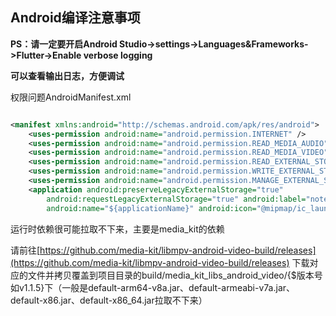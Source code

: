 ## Android编译注意事项

**PS：请一定要开启Android Studio->settings->Languages&Frameworks->Flutter->Enable verbose logging**

**可以查看输出日志，方便调试**

权限问题AndroidManifest.xml

```xml

<manifest xmlns:android="http://schemas.android.com/apk/res/android">
    <uses-permission android:name="android.permission.INTERNET" />
    <uses-permission android:name="android.permission.READ_MEDIA_AUDIO" />
    <uses-permission android:name="android.permission.READ_MEDIA_VIDEO" />
    <uses-permission android:name="android.permission.READ_EXTERNAL_STORAGE" />
    <uses-permission android:name="android.permission.WRITE_EXTERNAL_STORAGE" />
    <uses-permission android:name="android.permission.MANAGE_EXTERNAL_STORAGE" />
    <application android:preserveLegacyExternalStorage="true"
        android:requestLegacyExternalStorage="true" android:label="note"
        android:name="${applicationName}" android:icon="@mipmap/ic_launcher">
```

运行时依赖很可能拉取不下来，主要是media_kit的依赖

请前往[https://github.com/media-kit/libmpv-android-video-build/releases](https://github.com/media-kit/libmpv-android-video-build/releases)
下载对应的文件并拷贝覆盖到项目目录的build/media_kit_libs_android_video/{$版本号
如v1.1.5}下（一般是default-arm64-v8a.jar、default-armeabi-v7a.jar、default-x86.jar、default-x86_64.jar拉取不下来）